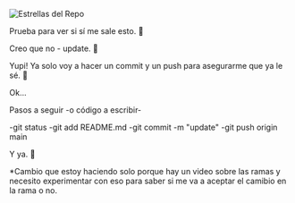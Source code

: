 ![Estrellas del Repo](https://img.shields.io/github/gist/stars/:gistId
)

Prueba para ver si sí me sale esto. 🥸

Creo que no - update. 🥲

Yupi! Ya solo voy a hacer un commit y un push para asegurarme que ya le sé. 🦆


Ok...

Pasos a seguir -o código a escribir-

-git status
-git add README.md
-git commit -m "update"
-git push origin main

Y ya. 🦆



*Cambio que estoy haciendo solo porque hay un video sobre las ramas y necesito experimentar con eso para saber si me va a aceptar el camibio en la rama o no. 
